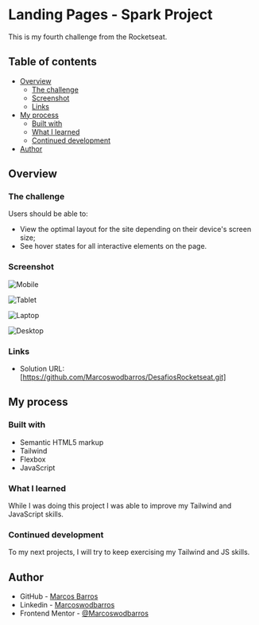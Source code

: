 # Landing Pages - Spark Project

This is my fourth challenge from the Rocketseat.

## Table of contents

- [Overview](#overview)
  - [The challenge](#the-challenge)
  - [Screenshot](#screenshot)
  - [Links](#links)
- [My process](#my-process)
  - [Built with](#built-with)
  - [What I learned](#what-i-learned)
  - [Continued development](#continued-development)
- [Author](#author)


## Overview

### The challenge

Users should be able to:

- View the optimal layout for the site depending on their device's screen size;
- See hover states for all interactive elements on the page.

### Screenshot

![Mobile](https://user-images.githubusercontent.com/108278189/220992869-cce5a0fb-2722-4256-9ea2-9403de4e8c50.png)

![Tablet](https://user-images.githubusercontent.com/108278189/220992887-9fc13cab-3132-47df-b4a8-b81501687d4c.png)

![Laptop](https://user-images.githubusercontent.com/108278189/220992912-7a82470f-3b1a-48c8-bb72-ff569d70f1f5.png)

![Desktop](https://user-images.githubusercontent.com/108278189/220992936-b52a8b02-2538-4ae6-a4d2-f56d65daaa35.png)


### Links

- Solution URL: [https://github.com/Marcoswodbarros/DesafiosRocketseat.git]


## My process

### Built with

- Semantic HTML5 markup
- Tailwind
- Flexbox
- JavaScript

### What I learned

While I was doing this project I was able to improve my Tailwind and JavaScript skills.

### Continued development

To my next projects, I will try to keep exercising my Tailwind and JS skills.


## Author

- GitHub - [Marcos Barros](https://github.com/Marcoswodbarros)
- Linkedin - [Marcoswodbarros](www.linkedin.com/in/marcoswodbarros)
- Frontend Mentor - [@Marcoswodbarros](https://www.frontendmentor.io/profile/Marcoswodbarros)